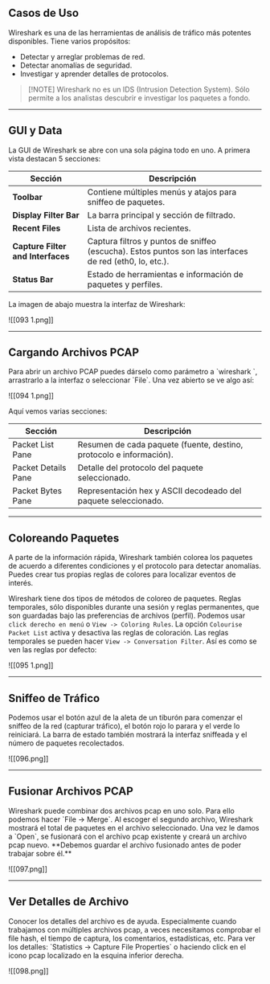 <h2>Casos de Uso</h2>
Wireshark es una de las herramientas de análisis de tráfico más potentes disponibles. Tiene varios propósitos:

- Detectar y arreglar problemas de red.
- Detectar anomalías de seguridad.
- Investigar y aprender detalles de protocolos.

>[!NOTE] Wireshark no es un IDS (Intrusion Detection System). Sólo permite a los analistas descubrir e investigar los paquetes a fondo.

-----------
<h2>GUI y Data</h2>
La GUI de Wireshark se abre con una sola página todo en uno. A primera vista destacan 5 secciones:

| Sección                           | Descripción                                                                                             |
| --------------------------------- | ------------------------------------------------------------------------------------------------------- |
| **Toolbar**                       | Contiene múltiples menús y atajos para sniffeo de paquetes.                                             |
| **Display Filter Bar**            | La barra principal y sección de filtrado.                                                               |
| **Recent Files**                  | Lista de archivos recientes.                                                                            |
| **Capture Filter and Interfaces** | Captura filtros y puntos de sniffeo (escucha). Estos puntos son las interfaces de red (eth0, lo, etc.). |
| **Status Bar**                    | Estado de herramientas e información de paquetes y perfiles.                                            |
La imagen de abajo muestra la interfaz de Wireshark:

![[093 1.png]]

-----------
<h2>Cargando Archivos PCAP</h2>
Para abrir un archivo PCAP puedes dárselo como parámetro a `wireshark <archivo_pcap>`, arrastrarlo a la interfaz o seleccionar `File`. Una vez abierto se ve algo así:

![[094 1.png]]

Aquí vemos varias secciones:

| Sección             | Descripción                                                         |
| ------------------- | ------------------------------------------------------------------- |
| Packet List Pane    | Resumen de cada paquete (fuente, destino, protocolo e información). |
| Packet Details Pane | Detalle del protocolo del paquete seleccionado.                     |
| Packet Bytes Pane   | Representación hex y ASCII decodeado  del paquete seleccionado.     |

-------------
<h2>Coloreando Paquetes</h2>
A parte de la información rápida, Wireshark también colorea los paquetes de acuerdo a diferentes condiciones y el protocolo para detectar anomalías. Puedes crear tus propias reglas de colores para localizar eventos de interés.

Wireshark tiene dos tipos de métodos de coloreo de paquetes. Reglas temporales, sólo disponibles durante una sesión y reglas permanentes, que son guardadas bajo las preferencias de archivos (perfil). Podemos usar `click derecho en menú` o `View -> Coloring Rules`. La opción `Colourise Packet List` activa y desactiva las reglas de coloración. Las reglas temporales se pueden hacer `View -> Conversation Filter`. Así es como se ven las reglas por defecto:

![[095 1.png]]

---------------
<h2>Sniffeo de Tráfico</h2>
Podemos usar el botón azul de la aleta de un tiburón para comenzar el sniffeo de la red (capturar tráfico), el botón rojo lo parara y el verde lo reiniciará. La barra de estado también mostrará la interfaz sniffeada y el número de paquetes recolectados.

![[096.png]]

-------------------
<h2>Fusionar Archivos PCAP</h2>
Wireshark puede combinar dos archivos pcap en uno solo. Para ello podemos hacer `File -> Merge`. Al escoger el segundo archivo, Wireshark mostrará el total de paquetes en el archivo seleccionado. Una vez le damos a `Open`, se fusionará con el archivo pcap existente y creará un archivo pcap nuevo. **Debemos guardar el archivo fusionado antes de poder trabajar sobre él.**

![[097.png]]

-----------------
<h2>Ver Detalles de Archivo</h2>
Conocer los detalles del archivo es de ayuda. Especialmente cuando trabajamos con múltiples archivos pcap, a veces necesitamos comprobar el file hash, el tiempo de captura, los comentarios, estadísticas, etc. Para ver los detalles: `Statistics -> Capture File Properties` o haciendo click en el icono pcap localizado en la esquina inferior derecha.

![[098.png]]
